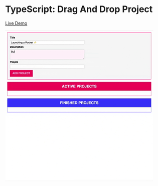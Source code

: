 # TypeScript: Drag And Drop Project

[Live Demo](https://yardenporat.github.io/typescript-project-management-oop/index.html)

![animation](img/animation.gif)

